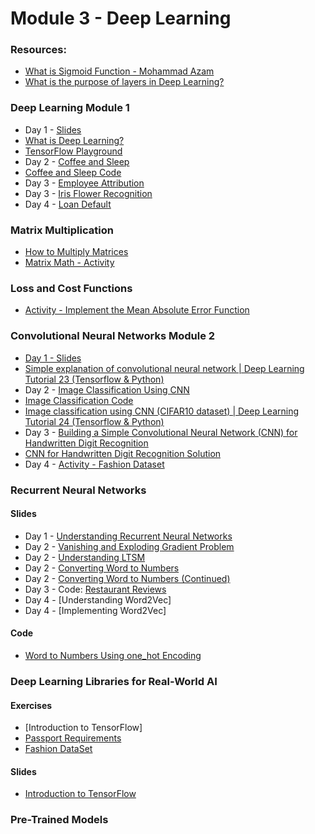 
# Module 3 - Deep Learning 

### Resources: 
- [What is Sigmoid Function - Mohammad Azam](https://youtu.be/0BtMH3xzovg)
- [What is the purpose of layers in Deep Learning?](resources/purpose-of-layers.md)


### Deep Learning Module 1 
- Day 1 - [Slides](../Slides/Deep%20Learning/intro-deep-learning.key) 
- [What is Deep Learning?](https://www.freecodecamp.org/news/deep-learning-neural-networks-explained-in-plain-english/)
- [TensorFlow Playground](https://playground.tensorflow.org/)
- Day 2 - [Coffee and Sleep](resources/coffee-sleep.md)
- [Coffee and Sleep Code](code/coffee-and-sleep.ipynb)
- Day 3 - [Employee Attribution](resources/employee-attribution.md)
- Day 3 - [Iris Flower Recognition](resources/iris-flower.md)
- Day 4 - [Loan Default](resources/loan-default.md)

### Matrix Multiplication 

- [How to Multiply Matrices](https://www.mathsisfun.com/algebra/matrix-multiplying.html)
- [Matrix Math - Activity](resources/matrix-math-activity.md)

### Loss and Cost Functions 

- [Activity - Implement the Mean Absolute Error Function](resources/mae.md)

### Convolutional Neural Networks Module 2 

- [Day 1 - Slides](../Slides/Deep%20Learning/intro-to-cnn.key) 
- [Simple explanation of convolutional neural network | Deep Learning Tutorial 23 (Tensorflow & Python)](https://youtu.be/zfiSAzpy9NM?si=tY3RMyXA_BmmN8MN)
- Day 2 - [Image Classification Using CNN](resources/image-classification-using-cnn.md)
- [Image Classification Code](resources/image-classification-cnn.ipynb)
- [Image classification using CNN (CIFAR10 dataset) | Deep Learning Tutorial 24 (Tensorflow & Python)](https://youtu.be/7HPwo4wnJeA?si=_7TTimR_EwM3e0zD)
- Day 3 - [Building a Simple Convolutional Neural Network (CNN) for Handwritten Digit Recognition](resources/hand-written.md)
- [CNN for Handwritten Digit Recognition Solution](https://github.com/codebasics/deep-learning-keras-tf-tutorial/blob/master/16_cnn_cifar10_small_image_classification/cnn_mnist_exercise_solution.ipynb)
- Day 4 - [Activity - Fashion Dataset](resources/fashion-cnn.md)

### Recurrent Neural Networks 

#### Slides
- Day 1 - [Understanding Recurrent Neural Networks](../Slides/Deep%20Learning/understanding-rnn.key)
- Day 2 - [Vanishing and Exploding Gradient Problem](../Slides//Deep%20Learning/vanishing-gradient-problem.key)
- Day 2 - [Understanding LTSM](../Slides/Deep%20Learning/lstm.key)
- Day 2 - [Converting Word to Numbers](../Slides/Deep%20Learning/converting-words-to-numbers.key)
- Day 2 - [Converting Word to Numbers (Continued)](../Slides/Deep%20Learning/word-embedding-using-keras.key)
- Day 3 - Code: [Restaurant Reviews](resources/res-reviews.ipynb)
- Day 4 - [Understanding Word2Vec]
- Day 4 - [Implementing Word2Vec]

#### Code 

- [Word to Numbers Using one_hot Encoding](resources/word-2-numbers.ipynb)

### Deep Learning Libraries for Real-World AI 

#### Exercises 

- [Introduction to TensorFlow]
- [Passport Requirements](resources/passport-requirements.md)
- [Fashion DataSet](resources/fashion-dataset.md)

#### Slides 

- [Introduction to TensorFlow](../Slides/Deep%20Learning/intro-tensor-flow.key)

### Pre-Trained Models 
